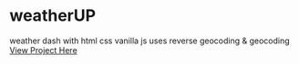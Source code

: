 # weatherUP

weather dash with html css vanilla js
uses reverse geocoding & geocoding
[View Project Here](https://bullseyeweather.netlify.app/)
